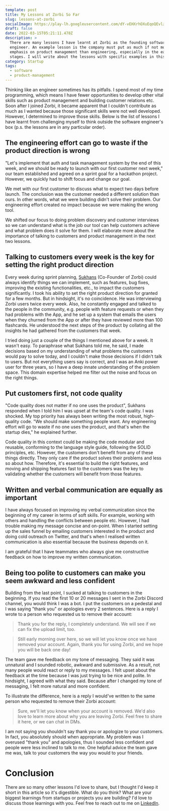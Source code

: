 ```yaml
---
template: post
title: My Lessons at Zorbi So Far
slug: lessons-at-zorbi
socialImage: https://play-lh.googleusercontent.com/dY-vEHXrhOXuEqoQEvlzsP5yFkbwujvYh9dQZR_XvKcCYV3lyq_Am-v70TAFuMxFSw
draft: false
date: 2022-03-15T05:21:11.478Z
description: >
  There are many lessons I have learnt at Zorbi as the founding software
  engineer. An example lesson is the company must put as much if not more
  emphasis on product management than engineering, especially in the early
  stages. I will write about the lessons with specific examples in this article.
category: Startup
tags:
  - software
  - product-management
---
```


Thinking like an engineer sometimes has its pitfalls. I spend most of my time programming, which means I have fewer opportunities to develop other vital skills such as product management and building customer relations etc. Soon after I joined Zorbi, it became apparent that I couldn't contribute as much as I wanted because those significant skills were not well developed. However, I determined to improve those skills. Below is the list of lessons I have learnt from challenging myself to think outside the software engineer's box (p.s. the lessons are in any particular order).

## The engineering effort can go to waste if the product direction is wrong

"Let's implement that auth and task management system by the end of this week, and we should be ready to launch with our first customer next week," our team established and agreed on a sprint goal for a hackathon project. However, we quickly had to shift focus and change our goal.

We met with our first customer to discuss what to expect two days before launch. The conclusion was the customer needed a different solution than ours. In other words, what we were building didn't solve their problem. Our engineering effort created no impact because we were making the wrong tool.

We shifted our focus to doing problem discovery and customer interviews so we can understand what is the job our tool can help customers achieve and what problem does it solve for them. I will elaborate more about the importance of talking to customers and product management in the next two lessons.

## Talking to customers every week is the key for setting the right product direction

Every week during sprint planning, [Sukhans](https://www.linkedin.com/in/sukhans/) (Co-Founder of Zorbi)
could always identify things we can implement, such as features, bug fixes, improving the existing functionalities, etc., to impact the customers significantly. I took his ability to set the right product direction for granted for a few months. But in hindsight, it's no coincidence. He was interviewing Zorbi users twice every week. Also, he constantly engaged and talked to the people in the community, e.g. people with feature requests or when they had problems with the App, and he set up a system that emails the users when they churned from the App or after they have reviewed more than 100 flashcards. He understood the next steps of the product by collating all the insights he had gathered from the customers that week. 

I tried doing just a couple of the things I mentioned above for a week. It wasn't easy. To paraphrase what Sukhans told me, he said, I made decisions based on my understanding of what problems the customers would pay to solve today, and I couldn't make those decisions if I didn't talk to users. But not everything users say is correct, and I was an Anki power user for three years, so I have a deep innate understanding of the problem space. This domain expertise helped me filter out the noise and focus on the right things.

## Put customers first, not code quality

"Code quality does not matter if no one uses the product", Sukhans responded when I told him I was upset at the team's code quality. I was shocked. My top priority has always been writing the most robust, high-quality code. "We should make something people want. Any engineering effort will go to waste if no one uses the product, and that's when the startup dies," he explained further.

Code quality in this context could be making the code modular and reusable, conforming to the language style guide, following the SOLID principles, etc. However, the customers don't benefit from any of these things directly. They only care if the product solves their problems and less so about how. Therefore, it's essential to build the right features, and moving and shipping features fast to the customers was the key to validating whether the customers will benefit from those features.

## Written and verbal communication are equally as important

I have always focused on improving my verbal communication since the beginning of my career in terms of soft skills. For example, working with others and handling the conflicts between people etc. However, I had trouble making my message concise and on-point. When I started setting up the sales funnel by emailing customers interested in the product and doing cold outreach on Twitter, and that's when I realised written communication is also essential because the business depends on it.

I am grateful that I have teammates who always give me constructive feedback on how to improve my written communication.

## Being too polite to customers can make you seem awkward and less confident

Building from the last point, I sucked at talking to customers in the beginning. If you read the first 10 or 20 messages I sent in the Zorbi Discord channel, you would think I was a bot. I put the customers on a pedestal and I was saying "thank you" or apologies every 2 sentences. Here is a reply I wrote to a person who requested us to remove their account:

> Thank you for the reply, I completely understand. We will see if we can fix the upload limit, too. 

> Still early morning over here, so we will let you know once we have removed your account. Again, thank you for using Zorbi, and we hope you will be back one day!

The team gave me feedback on my tone of messaging. They said it was unnatural and I sounded robotic, awkward and submissive. As a result, not many people would react or reply to my messages. I felt upset about the feedback at the time because I was just trying to be nice and polite. In hindsight, I agreed with what they said. Because after I changed my tone of messaging, I felt more natural and more confident.

To illustrate the difference, here is a reply I would've written to the same person who requested to remove their Zorbi account:

> Sure, we'll let you know when your account is removed. We'd also love to learn more about why you are leaving Zorbi. Feel free to share it here, or we can chat in DMs.

I am not saying you shouldn't say thank you or apologize to your customers. In fact, you absolutely should when appropriate. My problem was I overused "thank you" and apologies, thus I sounded less confident and people were less inclined to talk to me. One helpful advice the team gave me was, talk to your customers the way you would to your friends.

# Conclusion

There are so many other lessons I'd love to share, but I thought I'd keep it short in this article so it's digestible. What do you think? What are your biggest learnings from startups or projects you are building? I'd love to discuss those learnings with you. Feel free to reach out to me on [LinkedIn](https://www.linkedin.com/in/0alexzhong0/).
